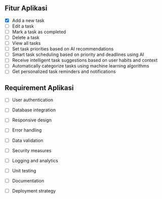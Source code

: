 ## Fitur Aplikasi
- [x] Add a new task
- [ ] Edit a task
- [ ] Mark a task as completed
- [ ] Delete a task
- [ ] View all tasks
- [ ] Set task priorities based on AI recommendations
- [ ] Smart task scheduling based on priority and deadlines using AI
- [ ] Receive intelligent task suggestions based on user habits and context
- [ ] Automatically categorize tasks using machine learning algorithms
- [ ] Get personalized task reminders and notifications

## Requirement Aplikasi
- [ ] User authentication
- [ ] Database integration
- [ ] Responsive design
- [ ] Error handling
- [ ] Data validation
- [ ] Security measures
- [ ] Logging and analytics
- [ ] Unit testing
- [ ] Documentation
- [ ] Deployment strategy

